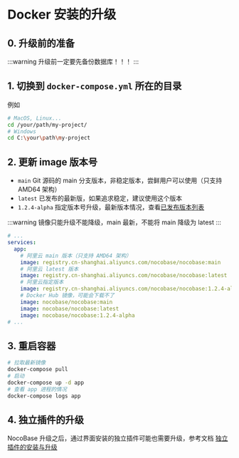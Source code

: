 # Docker 安装的升级

## 0. 升级前的准备

:::warning
升级前一定要先备份数据库！！！
:::

## 1. 切换到 `docker-compose.yml` 所在的目录

例如

```bash
# MacOS, Linux...
cd /your/path/my-project/
# Windows
cd C:\your\path\my-project
```

## 2. 更新 image 版本号

- `main` Git 源码的 main 分支版本，非稳定版本，尝鲜用户可以使用（只支持 AMD64 架构）
- `latest` 已发布的最新版，如果追求稳定，建议使用这个版本
- `1.2.4-alpha` 指定版本号升级，最新版本情况，查看[已发布版本列表](https://hub.docker.com/r/nocobase/nocobase/tags)

:::warning
镜像只能升级不能降级，main 最新，不能将 main 降级为 latest
:::

```yml
# ...
services:
  app:
    # 阿里云 main 版本（只支持 AMD64 架构）
    image: registry.cn-shanghai.aliyuncs.com/nocobase/nocobase:main
    # 阿里云 latest 版本
    image: registry.cn-shanghai.aliyuncs.com/nocobase/nocobase:latest
    # 阿里云指定版本
    image: registry.cn-shanghai.aliyuncs.com/nocobase/nocobase:1.2.4-alpha
    # Docker Hub 镜像，可能会下载不了
    image: nocobase/nocobase:main
    image: nocobase/nocobase:latest
    image: nocobase/nocobase:1.2.4-alpha
# ...
```

## 3. 重启容器

```bash
# 拉取最新镜像
docker-compose pull
# 启动
docker-compose up -d app
# 查看 app 进程的情况
docker-compose logs app
```

## 4. 独立插件的升级

NocoBase 升级之后，通过界面安装的独立插件可能也需要升级，参考文档 [独立插件的安装与升级](/welcome/getting-started/plugin)
